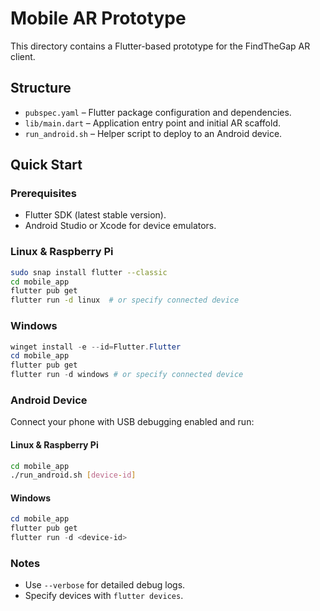 # Mobile AR Prototype

This directory contains a Flutter-based prototype for the FindTheGap AR client.

## Structure
- `pubspec.yaml` – Flutter package configuration and dependencies.
- `lib/main.dart` – Application entry point and initial AR scaffold.
- `run_android.sh` – Helper script to deploy to an Android device.

## Quick Start

### Prerequisites
- Flutter SDK (latest stable version).
- Android Studio or Xcode for device emulators.

### Linux & Raspberry Pi
```bash
sudo snap install flutter --classic
cd mobile_app
flutter pub get
flutter run -d linux  # or specify connected device
```

### Windows
```powershell
winget install -e --id=Flutter.Flutter
cd mobile_app
flutter pub get
flutter run -d windows # or specify connected device
```

### Android Device
Connect your phone with USB debugging enabled and run:

#### Linux & Raspberry Pi
```bash
cd mobile_app
./run_android.sh [device-id]
```

#### Windows
```powershell
cd mobile_app
flutter pub get
flutter run -d <device-id>
```

### Notes
- Use `--verbose` for detailed debug logs.
- Specify devices with `flutter devices`.
